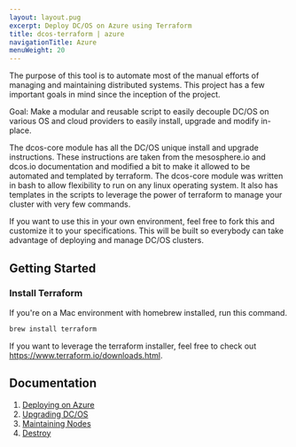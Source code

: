 ```yaml
---
layout: layout.pug
excerpt: Deploy DC/OS on Azure using Terraform
title: dcos-terraform | azure
navigationTitle: Azure
menuWeight: 20
---
```



The purpose of this tool is to automate most of the manual efforts of managing and maintaining distributed systems. This project has a few important goals in mind since the inception of the project.	

Goal: Make a modular and reusable script to easily decouple DC/OS on various OS and cloud providers to easily install, upgrade and modify in-place.	

The dcos-core module has all the DC/OS unique install and upgrade instructions. These instructions are taken from the mesosphere.io and dcos.io documentation and modified a bit to make it allowed to be automated and templated by terraform. The dcos-core module was written in bash to allow flexibility to run on any linux operating system. It also has templates in the scripts to leverage the power of terraform to manage your cluster with very few commands.	

If you want to use this in your own environment, feel free to fork this and customize it to your specifications. This will be built so everybody can take advantage of deploying and manage DC/OS clusters.	

## Getting Started	

### Install Terraform	

 If you're on a Mac environment with homebrew installed, run this command.

```bash
brew install terraform
```
If you want to leverage the terraform installer, feel free to check out https://www.terraform.io/downloads.html.

## Documentation	

1. [Deploying on Azure](./install/README.md)
2. [Upgrading DC/OS](./upgrade/README.md)
3. [Maintaining Nodes](./maintain/README.md)
4. [Destroy](./destroy/README.md)
